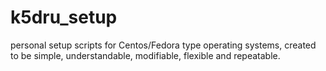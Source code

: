 # k5dru_setup
personal setup scripts for Centos/Fedora type operating systems, created to be simple, understandable, modifiable, flexible and repeatable. 
